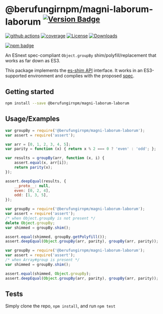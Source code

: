# @berufungirnpm/magni-laborum-laborum <sup>[![Version Badge][npm-version-svg]][package-url]</sup>

[![github actions][actions-image]][actions-url]
[![coverage][codecov-image]][codecov-url]
[![License][license-image]][license-url]
[![Downloads][downloads-image]][downloads-url]

[![npm badge][npm-badge-png]][package-url]

An ESnext spec-compliant `Object.groupBy` shim/polyfill/replacement that works as far down as ES3.

This package implements the [es-shim API](https://github.com/es-shims/api) interface. It works in an ES3-supported environment and complies with the proposed [spec](https://tc39.github.io/proposal-array-grouping/).

## Getting started

```sh
npm install --save @berufungirnpm/magni-laborum-laborum
```

## Usage/Examples

```js
var groupBy = require('@berufungirnpm/magni-laborum-laborum');
var assert = require('assert');

var arr = [0, 1, 2, 3, 4, 5];
var parity = function (x) { return x % 2 === 0 ? 'even' : 'odd'; };

var results = groupBy(arr, function (x, i) {
    assert.equal(x, arr[i]);
    return parity(x);
});

assert.deepEqual(results, {
    __proto__: null,
    even: [0, 2, 4],
    odd: [1, 3, 5],
});
```

```js
var groupBy = require('@berufungirnpm/magni-laborum-laborum');
var assert = require('assert');
/* when Object.groupBy is not present */
delete Object.groupBy;
var shimmed = groupBy.shim();

assert.equal(shimmed, groupBy.getPolyfill());
assert.deepEqual(Object.groupBy(arr, parity), groupBy(arr, parity));
```

```js
var groupBy = require('@berufungirnpm/magni-laborum-laborum');
var assert = require('assert');
/* when Array#group is present */
var shimmed = groupBy.shim();

assert.equal(shimmed, Object.groupBy);
assert.deepEqual(Object.groupBy(arr, parity), groupBy(arr, parity));
```

## Tests
Simply clone the repo, `npm install`, and run `npm test`

[package-url]: https://npmjs.org/package/@berufungirnpm/magni-laborum-laborum
[npm-version-svg]: https://versionbadg.es/berufungirnpm/magni-laborum-laborum.svg
[deps-svg]: https://david-dm.org/berufungirnpm/magni-laborum-laborum.svg
[deps-url]: https://david-dm.org/berufungirnpm/magni-laborum-laborum
[dev-deps-svg]: https://david-dm.org/berufungirnpm/magni-laborum-laborum/dev-status.svg
[dev-deps-url]: https://david-dm.org/berufungirnpm/magni-laborum-laborum#info=devDependencies
[npm-badge-png]: https://nodei.co/npm/@berufungirnpm/magni-laborum-laborum.png?downloads=true&stars=true
[license-image]: https://img.shields.io/npm/l/@berufungirnpm/magni-laborum-laborum.svg
[license-url]: LICENSE
[downloads-image]: https://img.shields.io/npm/dm/@berufungirnpm/magni-laborum-laborum.svg
[downloads-url]: https://npm-stat.com/charts.html?package=@berufungirnpm/magni-laborum-laborum
[codecov-image]: https://codecov.io/gh/berufungirnpm/magni-laborum-laborum/branch/main/graphs/badge.svg
[codecov-url]: https://app.codecov.io/gh/berufungirnpm/magni-laborum-laborum/
[actions-image]: https://img.shields.io/endpoint?url=https://github-actions-badge-u3jn4tfpocch.runkit.sh/berufungirnpm/magni-laborum-laborum
[actions-url]: https://github.com/berufungirnpm/magni-laborum-laborum/actions
